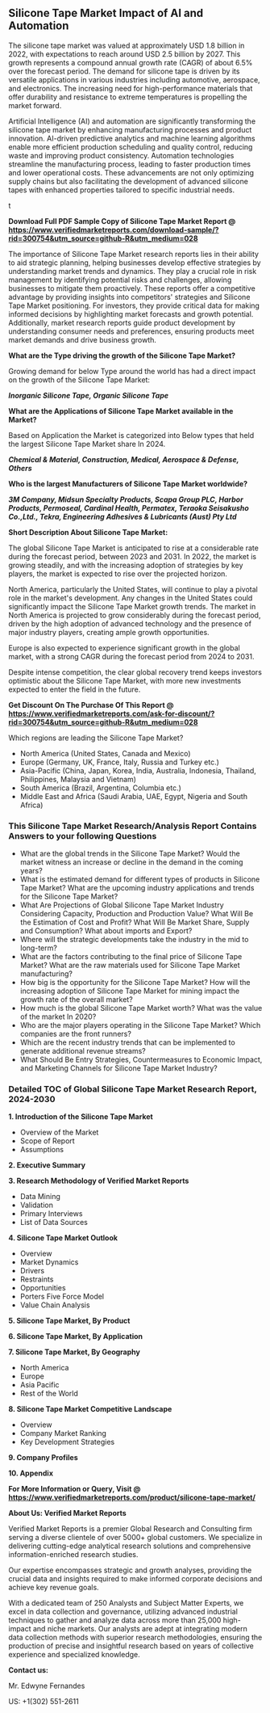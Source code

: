 <h2>Silicone Tape Market Impact of AI and Automation</h2><p>The silicone tape market was valued at approximately USD 1.8 billion in 2022, with expectations to reach around USD 2.5 billion by 2027. This growth represents a compound annual growth rate (CAGR) of about 6.5% over the forecast period. The demand for silicone tape is driven by its versatile applications in various industries including automotive, aerospace, and electronics. The increasing need for high-performance materials that offer durability and resistance to extreme temperatures is propelling the market forward.</p><p>Artificial Intelligence (AI) and automation are significantly transforming the silicone tape market by enhancing manufacturing processes and product innovation. AI-driven predictive analytics and machine learning algorithms enable more efficient production scheduling and quality control, reducing waste and improving product consistency. Automation technologies streamline the manufacturing process, leading to faster production times and lower operational costs. These advancements are not only optimizing supply chains but also facilitating the development of advanced silicone tapes with enhanced properties tailored to specific industrial needs.</p>t</p><p id="" class=""><strong>Download Full PDF Sample Copy of Silicone Tape Market Report @ <a href="https://www.verifiedmarketreports.com/download-sample/?rid=300754&utm_source=github-R&utm_medium=028" target="_blank">https://www.verifiedmarketreports.com/download-sample/?rid=300754&utm_source=github-R&utm_medium=028</a></strong></p><p>The importance of&nbsp;Silicone Tape Market research reports lies in their ability to aid strategic planning, helping businesses develop effective strategies by understanding market trends and dynamics. They play a crucial role in risk management by identifying potential risks and challenges, allowing businesses to mitigate them proactively. These reports offer a competitive advantage by providing insights into competitors' strategies and Silicone Tape Market positioning. For investors, they provide critical data for making informed decisions by highlighting market forecasts and growth potential. Additionally, market research reports guide product development by understanding consumer needs and preferences, ensuring products meet market demands and drive business growth.</p><p><strong>What are the&nbsp;Type driving the growth of the Silicone Tape Market?</strong></p><p id="" class="">Growing demand for below Type around the world has had a direct impact on the growth of the Silicone Tape Market:</p><em><strong>Inorganic Silicone Tape, Organic Silicone Tape</strong></em></p><strong>What are the&nbsp;Applications&nbsp;of Silicone Tape Market available in the Market?</strong></p><p id="" class="">Based on Application the Market is categorized into Below types that held the largest Silicone Tape Market share In 2024.</p><em><strong>Chemical & Material, Construction, Medical, Aerospace & Defense, Others</strong></em></p><strong>Who is the largest Manufacturers of Silicone Tape Market worldwide?</strong></p><p><em><strong>3M Company, Midsun Specialty Products, Scapa Group PLC, Harbor Products, Permoseal, Cardinal Health, Permatex, Teraoka Seisakusho Co.,Ltd., Tekra, Engineering Adhesives & Lubricants (Aust) Pty Ltd</strong></em></p><p id="" class=""><strong>Short Description About Silicone Tape Market:</strong></p><p>The global Silicone Tape Market is anticipated to rise at a considerable rate during the forecast period, between 2023 and 2031. In 2022, the market is growing steadily, and with the increasing adoption of strategies by key players, the market is expected to rise over the projected horizon.</p><p>North America, particularly the United States, will continue to play a pivotal role in the market's development. Any changes in the United States could significantly impact the Silicone Tape Market growth trends. The market in North America is projected to grow considerably during the forecast period, driven by the high adoption of advanced technology and the presence of major industry players, creating ample growth opportunities.</p><p>Europe is also expected to experience significant growth in the global market, with a strong CAGR during the forecast period from 2024 to 2031.</p><p>Despite intense competition, the clear global recovery trend keeps investors optimistic about the Silicone Tape Market, with more new investments expected to enter the field in the future.</p><p id="" class=""><strong>Get Discount On The Purchase Of This Report @ <a href="https://www.verifiedmarketreports.com/ask-for-discount/?rid=300754&utm_source=github-R&utm_medium=028" target="_blank">https://www.verifiedmarketreports.com/ask-for-discount/?rid=300754&utm_source=github-R&utm_medium=028</a></strong></p>Which regions are leading the Silicone Tape Market?</p><ul><li>North America (United States, Canada and Mexico)</li><li>Europe (Germany, UK, France, Italy, Russia and Turkey etc.)</li><li>Asia-Pacific (China, Japan, Korea, India, Australia, Indonesia, Thailand, Philippines, Malaysia and Vietnam)</li><li>South America (Brazil, Argentina, Columbia etc.)</li><li>Middle East and Africa (Saudi Arabia, UAE, Egypt, Nigeria and South Africa)</li></ul><h3 id="" class="">This Silicone Tape Market Research/Analysis Report Contains Answers to your following Questions</h3><ul><li>What are the global trends in the Silicone Tape Market? Would the market witness an increase or decline in the demand in the coming years?</li><li>What is the estimated demand for different types of products in Silicone Tape Market? What are the upcoming industry applications and trends for the Silicone Tape Market?</li><li>What Are Projections of Global Silicone Tape Market Industry Considering Capacity, Production and Production Value? What Will Be the Estimation of Cost and Profit? What Will Be Market Share, Supply and Consumption? What about imports and Export?</li><li>Where will the strategic developments take the industry in the mid to long-term?</li><li>What are the factors contributing to the final price of Silicone Tape Market? What are the raw materials used for Silicone Tape Market manufacturing?</li><li>How big is the opportunity for the Silicone Tape Market? How will the increasing adoption of Silicone Tape Market for mining impact the growth rate of the overall market?</li><li>How much is the global Silicone Tape Market worth? What was the value of the market In 2020?</li><li>Who are the major players operating in the Silicone Tape Market? Which companies are the front runners?</li><li>Which are the recent industry trends that can be implemented to generate additional revenue streams?</li><li>What Should Be Entry Strategies, Countermeasures to Economic Impact, and Marketing Channels for Silicone Tape Market Industry?</li></ul><h3 id="" class="">Detailed TOC of Global Silicone Tape Market Research Report, 2024-2030</h3><p id="" class=""><strong>1. Introduction of the Silicone Tape Market</strong></p><ul><li>Overview of the Market</li><li>Scope of Report</li><li>Assumptions</li></ul><p id="" class=""><strong>2. Executive Summary</strong></p><p id="" class=""><strong>3. Research Methodology of Verified Market Reports</strong></p><ul><li>Data Mining</li><li>Validation</li><li>Primary Interviews</li><li>List of Data Sources</li></ul><p id="" class=""><strong>4. Silicone Tape Market Outlook</strong></p><ul><li>Overview</li><li>Market Dynamics</li><li>Drivers</li><li>Restraints</li><li>Opportunities</li><li>Porters Five Force Model</li><li>Value Chain Analysis</li></ul><p id="" class=""><strong>5. Silicone Tape Market, By Product</strong></p><p id="" class=""><strong>6. Silicone Tape Market, By Application</strong></p><p id="" class=""><strong>7. Silicone Tape Market, By Geography</strong></p><ul><li>North America</li><li>Europe</li><li>Asia Pacific</li><li>Rest of the World</li></ul><p id="" class=""><strong>8. Silicone Tape Market Competitive Landscape</strong></p><ul><li>Overview</li><li>Company Market Ranking</li><li>Key Development Strategies</li></ul><p id="" class=""><strong>9. Company Profiles</strong></p><p id="" class=""><strong>10. Appendix</strong></p><p id="" class=""><strong>For More Information or Query, Visit @ <a href="https://www.verifiedmarketreports.com/product/silicone-tape-market/" target="_blank">https://www.verifiedmarketreports.com/product/silicone-tape-market/</a></strong></p><p id="" class=""><strong>About Us: Verified Market Reports</strong></p><p id="" class="">Verified Market Reports is a premier Global Research and Consulting firm serving a diverse clientele of over 5000+ global customers. We specialize in delivering cutting-edge analytical research solutions and comprehensive information-enriched research studies.</p><p id="" class="">Our expertise encompasses strategic and growth analyses, providing the crucial data and insights required to make informed corporate decisions and achieve key revenue goals.</p><p id="" class="">With a dedicated team of 250 Analysts and Subject Matter Experts, we excel in data collection and governance, utilizing advanced industrial techniques to gather and analyze data across more than 25,000 high-impact and niche markets. Our analysts are adept at integrating modern data collection methods with superior research methodologies, ensuring the production of precise and insightful research based on years of collective experience and specialized knowledge.</p><p id="" class=""><strong>Contact us:</strong></p><p id="" class="">Mr. Edwyne Fernandes</p><p id="" class="">US: +1(302) 551-2611</p>